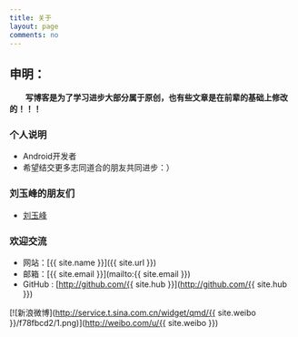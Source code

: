 ```yaml
---
title: 关于
layout: page
comments: no
---
```

## 申明：
　　**写博客是为了学习进步大部分属于原创，也有些文章是在前辈的基础上修改的！！！**


### 个人说明

* Android开发者
* 希望结交更多志同道合的朋友共同进步：）

### 刘玉峰的朋友们

+ [刘玉峰](https://github.com/cpudream)

### 欢迎交流

* 网站：[{{ site.name }}]({{ site.url }})
* 邮箱：[{{ site.email }}](mailto:{{ site.email }})
* GitHub : [http://github.com/{{ site.hub }}](http://github.com/{{ site.hub }})

[![新浪微博](http://service.t.sina.com.cn/widget/qmd/{{ site.weibo }}/f78fbcd2/1.png)](http://weibo.com/u/{{ site.weibo }})
